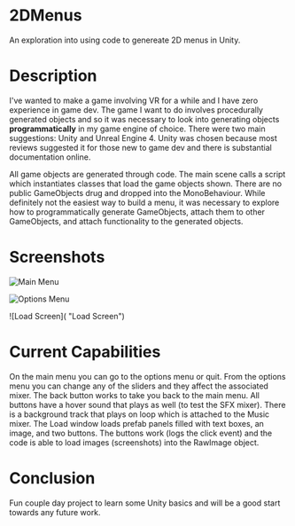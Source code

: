 # 2DMenus
An exploration into using code to genereate 2D menus in Unity.

# Description
I've wanted to make a game involving VR for a while and I have zero experience in game dev. The game I want to do involves
procedurally generated objects and so it was necessary to look into generating objects **programmatically** in my game engine of choice. 
There were two main suggestions: Unity and Unreal Engine 4. Unity was chosen because most reviews suggested it for those new to game dev
and there is substantial documentation online.

All game objects are generated through code. The main scene calls a script which instantiates classes that load the game objects shown. 
There are no public GameObjects drug and dropped into the MonoBehaviour. While definitely not the easiest way to build a menu, it was 
necessary to explore how to programmatically generate GameObjects, attach them to other GameObjects, and attach functionality to the 
generated objects.

# Screenshots
![Main Menu](screenshots/MainMenu.png "Main Menu")

![Options Menu](screenshots/OptionsMenu.png "Options Menu")

![Load Screen]( "Load Screen")

# Current Capabilities
On the main menu you can go to the options menu or quit. From the options menu you can change any of the sliders and they affect the 
associated mixer. The back button works to take you back to the main menu. All buttons have a hover sound that plays as well (to test 
the SFX mixer). There is a background track that plays on loop which is attached to the Music mixer. The Load window loads prefab panels filled with text boxes, an image, and two buttons. The buttons work (logs the click event) and the code is able to load images (screenshots) into the RawImage object.

# Conclusion
Fun couple day project to learn some Unity basics and will be a good start towards any future work. 
